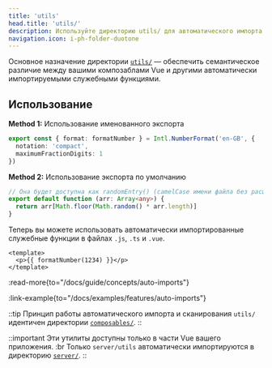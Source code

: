 ```yaml
---
title: 'utils'
head.title: 'utils/'
description: Используйте директорию utils/ для автоматического импорта ваших служебных функций во всё приложение.
navigation.icon: i-ph-folder-duotone
---
```


Основное назначение директории [`utils/`](/docs/guide/directory-structure/utils) — обеспечить семантическое различие между вашими композаблами Vue и другими автоматически импортируемыми служебными функциями.

## Использование

**Method 1:** Использование именованного экспорта

```ts twoslash [utils/index.ts]
export const { format: formatNumber } = Intl.NumberFormat('en-GB', {
  notation: 'compact',
  maximumFractionDigits: 1
})
```

**Method 2:** Использование экспорта по умолчанию

```ts twoslash [utils/random-entry.ts or utils/randomEntry.ts]
// Она будет доступна как randomEntry() (camelCase имени файла без расширения)
export default function (arr: Array<any>) {
  return arr[Math.floor(Math.random() * arr.length)]
}
```

Теперь вы можете использовать автоматически импортированные служебные функции в файлах `.js`, `.ts` и `.vue`.

```vue [app.vue]
<template>
  <p>{{ formatNumber(1234) }}</p>
</template>
```

:read-more{to="/docs/guide/concepts/auto-imports"}

:link-example{to="/docs/examples/features/auto-imports"}

::tip
Принцип работы автоматического импорта и сканирования `utils/` идентичен директории [`composables/`](/docs/guide/directory-structure/composables).
::

::important
Эти утилиты доступны только в части Vue вашего приложения. :br
Только `server/utils` автоматически импортируются в директорию [`server/`](/docs/guide/directory-structure/server#server-utilities).
::
